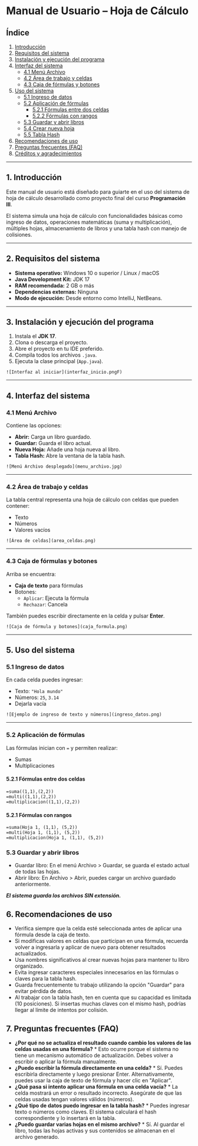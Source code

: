 # Manual de Usuario – Hoja de Cálculo

## Índice
1. [Introducción](#1-introducción)  
2. [Requisitos del sistema](#2-requisitos-del-sistema)  
3. [Instalación y ejecución del programa](#3-instalación-y-ejecución-del-programa)  
4. [Interfaz del sistema](#4-interfaz-del-sistema)  
   - [4.1 Menú Archivo](#41-menú-archivo)  
   - [4.2 Área de trabajo y celdas](#42-área-de-trabajo-y-celdas)  
   - [4.3 Caja de fórmulas y botones](#43-caja-de-fórmulas-y-botones)  
5. [Uso del sistema](#5-uso-del-sistema)  
   - [5.1 Ingreso de datos](#51-ingreso-de-datos)  
   - [5.2 Aplicación de fórmulas](#52-aplicación-de-fórmulas)  
     - [5.2.1 Fórmulas entre dos celdas](#521-fórmulas-entre-dos-celdas)  
     - [5.2.2 Fórmulas con rangos](#522-fórmulas-con-rangos)  
   - [5.3 Guardar y abrir libros](#53-guardar-y-abrir-libros)  
   - [5.4 Crear nueva hoja](#54-crear-nueva-hoja)  
   - [5.5 Tabla Hash](#55-tabla-hash)  
6. [Recomendaciones de uso](#6-recomendaciones-de-uso)  
7. [Preguntas frecuentes (FAQ)](#7-preguntas-frecuentes-faq)  
8. [Créditos y agradecimientos](#8-créditos-y-agradecimientos)

---

## 1. Introducción

Este manual de usuario está diseñado para guiarte en el uso del sistema de hoja de cálculo desarrollado como proyecto final del curso **Programación III**.

El sistema simula una hoja de cálculo con funcionalidades básicas como ingreso de datos, operaciones matemáticas (suma y multiplicación), múltiples hojas, almacenamiento de libros y una tabla hash con manejo de colisiones.

---

## 2. Requisitos del sistema

- **Sistema operativo:** Windows 10 o superior / Linux / macOS  
- **Java Development Kit:** JDK 17  
- **RAM recomendada:** 2 GB o más  
- **Dependencias externas:** Ninguna  
- **Modo de ejecución:** Desde entorno como IntelliJ, NetBeans.

---

## 3. Instalación y ejecución del programa

1. Instala el **JDK 17**.
2. Clona o descarga el proyecto.
3. Abre el proyecto en tu IDE preferido.
4. Compila todos los archivos `.java`.
5. Ejecuta la clase principal (`App.java`).

`![Interfaz al iniciar](interfaz_inicio.pngF)`

---

## 4. Interfaz del sistema

### 4.1 Menú Archivo

Contiene las opciones:

- **Abrir:** Carga un libro guardado.
- **Guardar:** Guarda el libro actual.
- **Nueva Hoja:** Añade una hoja nueva al libro.
- **Tabla Hash:** Abre la ventana de la tabla hash.

`![Menú Archivo desplegado](menu_archivo.jpg)`

---

### 4.2 Área de trabajo y celdas

La tabla central representa una hoja de cálculo con celdas que pueden contener:

- Texto
- Números
- Valores vacíos

`![Área de celdas](area_celdas.png)`

---

### 4.3 Caja de fórmulas y botones

Arriba se encuentra:

- **Caja de texto** para fórmulas
- Botones:
  - `Aplicar`: Ejecuta la fórmula
  - `Rechazar`: Cancela

También puedes escribir directamente en la celda y pulsar **Enter**.

`![Caja de fórmula y botones](caja_formula.png)`

---

## 5. Uso del sistema

### 5.1 Ingreso de datos

En cada celda puedes ingresar:

- Texto: `"Hola mundo"`
- Números: `25`, `3.14`
- Dejarla vacía

`![Ejemplo de ingreso de texto y números](ingreso_datos.png)`

---

### 5.2 Aplicación de fórmulas

Las fórmulas inician con `=` y permiten realizar:

- Sumas
- Multiplicaciones

#### 5.2.1 Fórmulas entre dos celdas

```plaintext
=suma((1,1),(2,2))
=multi((1,1),(2,2))
=multiplicacion((1,1),(2,2))
```

#### 5.2.1 Fórmulas con rangos
```plaintext
=suma(Hoja 1, (1,1), (5,2))
=multi(Hoja 1, (1,1), (5,2))
=multiplicacion(Hoja 1, (1,1), (5,2))
```

### 5.3 Guardar y abrir libros
* Guardar libro: En el menú Archivo > Guardar, se guarda el estado actual de todas las hojas.
* Abrir libro: En Archivo > Abrir, puedes cargar un archivo guardado anteriormente.

***El sistema guarda los archivos SIN extensión.***

## 6. Recomendaciones de uso

- Verifica siempre que la celda esté seleccionada antes de aplicar una fórmula desde la caja de texto.
- Si modificas valores en celdas que participan en una fórmula, recuerda volver a ingresarla y aplicar de nuevo para obtener resultados actualizados.
- Usa nombres significativos al crear nuevas hojas para mantener tu libro organizado.
- Evita ingresar caracteres especiales innecesarios en las fórmulas o claves para la tabla hash.
- Guarda frecuentemente tu trabajo utilizando la opción "Guardar" para evitar pérdida de datos.
- Al trabajar con la tabla hash, ten en cuenta que su capacidad es limitada (10 posiciones). Si insertas muchas claves con el mismo hash, podrías llegar al límite de intentos por colisión.

## 7. Preguntas frecuentes (FAQ)

* **¿Por qué no se actualiza el resultado cuando cambio los valores de las celdas usadas en una fórmula?** *
Esto ocurre porque el sistema no tiene un mecanismo automático de actualización. Debes volver a escribir o aplicar la fórmula manualmente.
* **¿Puedo escribir la fórmula directamente en una celda?** *
Sí. Puedes escribirla directamente y luego presionar Enter. Alternativamente, puedes usar la caja de texto de fórmula y hacer clic en "Aplicar".
* **¿Qué pasa si intento aplicar una fórmula en una celda vacía?** *
La celda mostrará un error o resultado incorrecto. Asegúrate de que las celdas usadas tengan valores válidos (números).
* **¿Qué tipo de datos puedo ingresar en la tabla hash?** *
Puedes ingresar texto o números como claves. El sistema calculará el hash correspondiente y lo insertará en la tabla.
* **¿Puedo guardar varias hojas en el mismo archivo?** *
Sí. Al guardar el libro, todas las hojas activas y sus contenidos se almacenan en el archivo generado.
